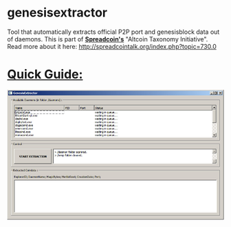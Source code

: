 # genesisextractor
Tool that automatically extracts official P2P port and genesisblock data out of daemons.
This is part of <a href="www.spreadcoin.info" target="_blank"><b>Spreadcoin's</b></a> "Altcoin Taxonomy Initiative".
Read more about it here: http://spreadcointalk.org/index.php?topic=730.0

<h1><u><b>Quick Guide:</b></u></h1>

![Alt text](docs/pics/screenshot0.jpg "Genesis Extractor Screen 1 - Overview")
